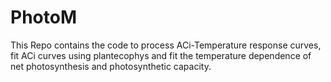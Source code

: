 # PhotoM
This Repo contains the code to process ACi-Temperature response curves, fit ACi curves using plantecophys and fit the temperature dependence of net photosynthesis and photosynthetic capacity.
